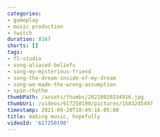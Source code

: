 ```yaml
---
categories:
- gameplay
- music production
- twitch
duration: 8167
shorts: []
tags:
- fl-studio
- song-aliased-beliefs
- song-my-mysterious-friend
- song-the-dream-inside-of-my-dream
- song-we-made-the-wrong-assumption
- spin-rhythm
thumbPath: /assets/thumbs/20210920234916.jpg
thumbUri: /videos/617250190/pictures/1583245497
timestamp: 2021-09-20T18:49:16-05:00
title: making music, hopefully
videoId: '617250190'
---
```

